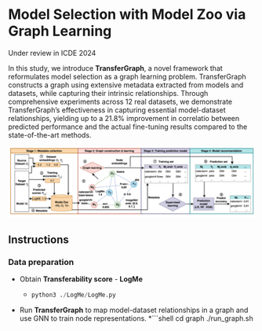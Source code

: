 # Model Selection with Model Zoo via Graph Learning
Under review in ICDE 2024

In this study, we introduce **TransferGraph**, a novel framework that reformulates model selection as a graph learning problem. TransferGraph constructs a graph using extensive metadata extracted from models and datasets, while capturing their intrinsic relationships. Through comprehensive experiments across 12 real datasets, we demonstrate TransferGraph’s effectiveness in capturing essential model-dataset relationships, yielding up to a 21.8% improvement in correlatio between predicted performance and the actual fine-tuning results compared to the state-of-the-art methods.

![image](https://github.com/zLizy/transferability_graph/blob/main/img/overview.jpg)

## Instructions
### Data preparation
* Obtain **Transferability score** - **LogMe**
  * ```python
    python3 ./LogMe/LogMe.py
    ```   
*  Run **TransferGraph** to map model-dataset relationships in a graph and use GNN to train node representations.
  *```shell
   cd graph
   ./run_graph.sh
   ``` 
